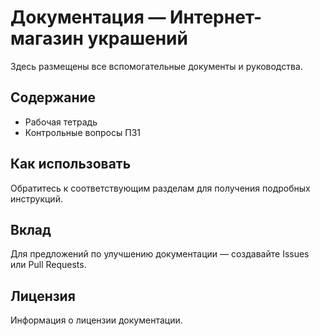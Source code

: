 # Документация — Интернет-магазин украшений

Здесь размещены все вспомогательные документы и руководства.

## Содержание
- Рабочая тетрадь
- Контрольные вопросы ПЗ1

## Как использовать
Обратитесь к соответствующим разделам для получения подробных инструкций.

## Вклад
Для предложений по улучшению документации — создавайте Issues или Pull Requests.

## Лицензия
Информация о лицензии документации.

